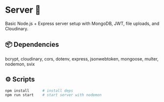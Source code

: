 # Server 🚀

Basic Node.js + Express server setup with MongoDB, JWT, file uploads, and Cloudinary.

## 📦 Dependencies
bcrypt, cloudinary, cors, dotenv, express, jsonwebtoken, mongoose, multer, nodemon, svix

## ⚙️ Scripts
```bash
npm install      # install deps
npm run start    # start server with nodemon
